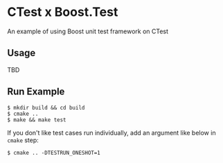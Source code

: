 # CTest x Boost.Test
An example of using Boost unit test framework on CTest

## Usage

TBD

## Run Example

```
$ mkdir build && cd build
$ cmake ..
$ make && make test
```

If you don't like test cases run individually, add an argument like below in `cmake` step:

```
$ cmake .. -DTESTRUN_ONESHOT=1
```
